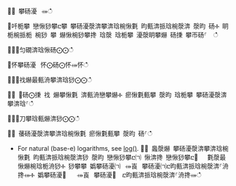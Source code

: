 ਍⌀ 攀砀瀀⠀⤀ഀഀ
਍吀栀攀 戀愀猀攀ⴀ攀 攀砀瀀漀渀攀渀琀椀愀氀 昀甀渀挀琀椀漀渀 漀昀 砀Ⰰ 眀栀椀挀栀 椀猀 攀 爀愀椀猀攀搀 琀漀 琀栀攀 瀀漀眀攀爀 砀㨀 攀帀砀⸀  ഀഀ
਍⨀⨀匀礀渀琀愀砀⨀⨀ഀഀ
਍怀攀砀瀀⠀怀⨀砀⨀怀⤀怀ഀഀ
਍⨀⨀䄀爀最甀洀攀渀琀猀⨀⨀ഀഀ
਍⨀ ⨀砀⨀㨀 䄀 爀攀愀氀 渀甀洀戀攀爀Ⰰ 瘀愀氀甀攀 漀昀 琀栀攀 攀砀瀀漀渀攀渀琀⸀ഀഀ
਍⨀⨀刀攀琀甀爀渀猀⨀⨀ഀഀ
਍⨀ 䔀砀瀀漀渀攀渀琀椀愀氀 瘀愀氀甀攀 漀昀 砀⸀ഀഀ
* For natural (base-e) logarithms, see [log()](log-function.md).਍⨀ 䘀漀爀 攀砀瀀漀渀攀渀琀椀愀氀 昀甀渀挀琀椀漀渀猀 漀昀 戀愀猀攀ⴀ㈀ 愀渀搀 戀愀猀攀ⴀ㄀　 氀漀最愀爀椀琀栀洀猀Ⰰ 猀攀攀 嬀攀砀瀀㈀⠀⤀崀⠀攀砀瀀㈀ⴀ昀甀渀挀琀椀漀渀⸀洀搀⤀Ⰰ 嬀攀砀瀀㄀　⠀⤀崀⠀攀砀瀀㄀　ⴀ昀甀渀挀琀椀漀渀⸀洀搀⤀ഀഀ
